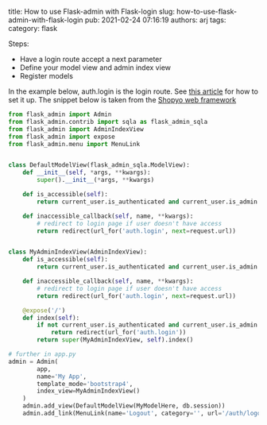 title: How to use Flask-admin with Flask-login
slug: how-to-use-flask-admin-with-flask-login
pub: 2021-02-24 07:16:19
authors: arj
tags: 
category: flask

Steps:

* Have a login route accept a next parameter
* Define your model view and admin index view
* Register models



In the example below, auth.login is the login route. See [this article](https://www.pythonkitchen.com/how-to-correctly-use-the-next-parameter-in-login-and-logout-in-flask/) for how to set it up. The snippet below is taken from the [Shopyo web framework](https://github.com/Abdur-rahmaanJ/shopyo)

```python
from flask_admin import Admin
from flask_admin.contrib import sqla as flask_admin_sqla
from flask_admin import AdminIndexView
from flask_admin import expose
from flask_admin.menu import MenuLink


class DefaultModelView(flask_admin_sqla.ModelView):
    def __init__(self, *args, **kwargs):
        super().__init__(*args, **kwargs)

    def is_accessible(self):
        return current_user.is_authenticated and current_user.is_admin

    def inaccessible_callback(self, name, **kwargs):
        # redirect to login page if user doesn't have access
        return redirect(url_for('auth.login', next=request.url))


class MyAdminIndexView(AdminIndexView):
    def is_accessible(self):
        return current_user.is_authenticated and current_user.is_admin

    def inaccessible_callback(self, name, **kwargs):
        # redirect to login page if user doesn't have access
        return redirect(url_for('auth.login', next=request.url))

    @expose('/')
    def index(self):
        if not current_user.is_authenticated and current_user.is_admin:
            return redirect(url_for('auth.login'))
        return super(MyAdminIndexView, self).index()

# further in app.py
admin = Admin(
        app,
        name='My App',
        template_mode='bootstrap4',
        index_view=MyAdminIndexView()
    )
    admin.add_view(DefaultModelView(MyModelHere, db.session))
    admin.add_link(MenuLink(name='Logout', category='', url='/auth/logout?next=/admin'))

```

